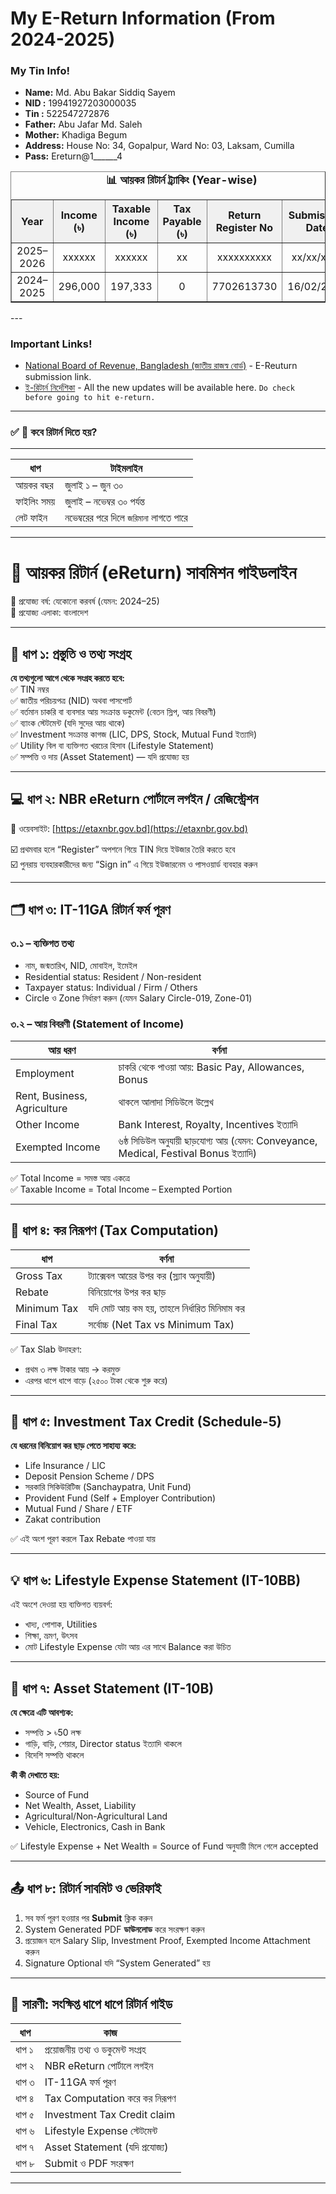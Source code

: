 # My E-Return Information (From 2024-2025)

### My Tin Info!
* **Name:** Md. Abu Bakar Siddiq Sayem
* **NID :** 19941927203000035
* **Tin :** 522547272876<br>
* **Father:** Abu Jafar Md. Saleh
* **Mother:** Khadiga Begum
* **Address:** House No: 34, Gopalpur, Ward No: 03, Laksam, Cumilla 
* **Pass:** Ereturn@1______4

<table border="1" cellspacing="0" cellpadding="6" style="border-collapse: collapse; text-align: center;">
  <caption style="caption-side: top; font-weight: bold; font-size: 1.1em;">📊 আয়কর রিটার্ন ট্র্যাকিং (Year-wise)</caption>
  <thead style="background-color: #f0f0f0;">
    <tr>
      <th>Year</th>
      <th>Income (৳)</th>
      <th>Taxable Income (৳)</th>
      <th>Tax Payable (৳)</th>
      <th>Return Register No</th>
      <th>Submission Date</th>
    </tr>
  </thead>
  <tbody>
        <tr>
      <td>2025–2026</td>
      <td>xxxxxx</td>
      <td>xxxxxx</td>
      <td>xx</td>
      <td>xxxxxxxxxx</td>
      <td>xx/xx/xxxx</td>
    </tr>
    <tr>
      <td>2024–2025</td>
      <td>296,000</td>
      <td>197,333</td>
      <td>0</td>
      <td>7702613730</td>
      <td>16/02/2025</td>
    </tr>
  </tbody>
</table>
---

### Important Links!
* [National Board of Revenue, Bangladesh (জাতীয় রাজস্ব বোর্ড)](https://etaxnbr.gov.bd/) - E-Reuturn submission link.
* [ই-রিটার্ন নির্দেশিকা](https://nbr.gov.bd/) - All the new updates will be available here. `Do check before going to hit e-return.`
---

### ✅ 📌 কবে রিটার্ন দিতে হয়?
---
| ধাপ         | টাইমলাইন                                |
| ----------- | --------------------------------------- |
| আয়কর বছর   | জুলাই ১ – জুন ৩০                        |
| ফাইলিং সময় | জুলাই – নভেম্বর ৩০ পর্যন্ত              |
| লেট ফাইন    | নভেম্বরের পরে দিলে `জরিমানা` লাগতে পারে |
---


# 🧾 আয়কর রিটার্ন (eReturn) সাবমিশন গাইডলাইন  
📅 প্রযোজ্য বর্ষ: যেকোনো করবর্ষ (যেমন: 2024–25)  
📍 প্রযোজ্য এলাকা: বাংলাদেশ

---

## 🔖 ধাপ ১: প্রস্তুতি ও তথ্য সংগ্রহ  
**যে তথ্যগুলো আগে থেকে সংগ্রহ করতে হবে:**  
✅ TIN নম্বর  
✅ জাতীয় পরিচয়পত্র (NID) অথবা পাসপোর্ট  
✅ বর্তমান চাকরি বা ব্যবসার আয় সংক্রান্ত ডকুমেন্ট (বেতন স্লিপ, আয় বিবরণী)  
✅ ব্যাংক স্টেটমেন্ট (যদি সুদের আয় থাকে)  
✅ Investment সংক্রান্ত কাগজ (LIC, DPS, Stock, Mutual Fund ইত্যাদি)  
✅ Utility বিল বা ব্যক্তিগত খরচের হিসাব (Lifestyle Statement)  
✅ সম্পত্তি ও দায় (Asset Statement) — যদি প্রযোজ্য হয়  

---

## 💻 ধাপ ২: NBR eReturn পোর্টালে লগইন / রেজিস্ট্রেশন  
🔗 ওয়েবসাইট: [https://etaxnbr.gov.bd](https://etaxnbr.gov.bd)  

☑️ প্রথমবার হলে “Register” অপশনে গিয়ে TIN দিয়ে ইউজার তৈরি করতে হবে  
☑️ পুনরায় ব্যবহারকারীদের জন্য “Sign in” এ গিয়ে ইউজারনেম ও পাসওয়ার্ড ব্যবহার করুন  

---

## 🗂️ ধাপ ৩: IT-11GA রিটার্ন ফর্ম পূরণ  

### ৩.১ – ব্যক্তিগত তথ্য
- নাম, জন্মতারিখ, NID, মোবাইল, ইমেইল  
- Residential status: Resident / Non-resident  
- Taxpayer status: Individual / Firm / Others  
- Circle ও Zone নির্ধারণ করুন (যেমন Salary Circle-019, Zone-01)  

### ৩.২ – আয় বিবরণী (Statement of Income)
| আয় ধরণ | বর্ণনা |
|--------|--------|
| Employment | চাকরি থেকে পাওয়া আয়: Basic Pay, Allowances, Bonus |
| Rent, Business, Agriculture | থাকলে আলাদা সিডিউলে উল্লেখ |
| Other Income | Bank Interest, Royalty, Incentives ইত্যাদি |
| Exempted Income | ৬ষ্ঠ সিডিউল অনুযায়ী ছাড়যোগ্য আয় (যেমন: Conveyance, Medical, Festival Bonus ইত্যাদি) |

✅ Total Income = সমস্ত আয় একত্রে  
✅ Taxable Income = Total Income – Exempted Portion  

---

## 🧮 ধাপ ৪: কর নিরূপণ (Tax Computation)  

| ধাপ | বর্ণনা |
|------|----------|
| Gross Tax | ট্যাক্সেবল আয়ের উপর কর (স্ল্যাব অনুযায়ী) |
| Rebate | বিনিয়োগের উপর কর ছাড় |
| Minimum Tax | যদি মোট আয় কম হয়, তাহলে নির্ধারিত মিনিমাম কর |
| Final Tax | সর্বোচ্চ (Net Tax vs Minimum Tax) |

✅ Tax Slab উদাহরণ:
- প্রথম ৩ লক্ষ টাকার আয় → করমুক্ত  
- এরপর ধাপে ধাপে বাড়ে (২৫০০ টাকা থেকে শুরু করে)  

---

## 🧾 ধাপ ৫: Investment Tax Credit (Schedule-5)  
**যে ধরনের বিনিয়োগ কর ছাড় পেতে সাহায্য করে:**  
- Life Insurance / LIC  
- Deposit Pension Scheme / DPS  
- সরকারি সিকিউরিটিজ (Sanchaypatra, Unit Fund)  
- Provident Fund (Self + Employer Contribution)  
- Mutual Fund / Share / ETF  
- Zakat contribution  

✅ এই অংশ পূরণ করলে Tax Rebate পাওয়া যায়  

---

## 💡 ধাপ ৬: Lifestyle Expense Statement (IT-10BB)  
এই অংশে দেওয়া হয় ব্যক্তিগত ব্যয়বর্গ:  
- খাদ্য, পোশাক, Utilities  
- শিক্ষা, ভ্রমণ, উৎসব  
- মোট Lifestyle Expense যেটা আয় এর সাথে Balance করা উচিত  

---

## 💼 ধাপ ৭: Asset Statement (IT-10B)  
**যে ক্ষেত্রে এটি আবশ্যক:**  
- সম্পত্তি > ৳50 লক্ষ  
- গাড়ি, বাড়ি, শেয়ার, Director status ইত্যাদি থাকলে  
- বিদেশি সম্পত্তি থাকলে  

**কী কী দেখাতে হয়:**  
- Source of Fund  
- Net Wealth, Asset, Liability  
- Agricultural/Non-Agricultural Land  
- Vehicle, Electronics, Cash in Bank  

✅ Lifestyle Expense + Net Wealth = Source of Fund অনুযায়ী মিলে গেলে accepted  

---

## 📤 ধাপ ৮: রিটার্ন সাবমিট ও ভেরিফাই  
1. সব ফর্ম পূরণ হওয়ার পর **Submit** ক্লিক করুন  
2. System Generated PDF **ডাউনলোড** করে সংরক্ষণ করুন  
3. প্রয়োজন হলে Salary Slip, Investment Proof, Exempted Income Attachment করুন  
4. Signature Optional যদি “System Generated” হয়  

---

## 📝 সারণী: সংক্ষিপ্ত ধাপে ধাপে রিটার্ন গাইড  

| ধাপ | কাজ |
|-----|-----|
| ধাপ ১ | প্রয়োজনীয় তথ্য ও ডকুমেন্ট সংগ্রহ |
| ধাপ ২ | NBR eReturn পোর্টালে লগইন |
| ধাপ ৩ | IT-11GA ফর্ম পূরণ |
| ধাপ ৪ | Tax Computation করে কর নিরূপণ |
| ধাপ ৫ | Investment Tax Credit claim |
| ধাপ ৬ | Lifestyle Expense স্টেটমেন্ট |
| ধাপ ৭ | Asset Statement (যদি প্রযোজ্য) |
| ধাপ ৮ | Submit ও PDF সংরক্ষণ |

---

